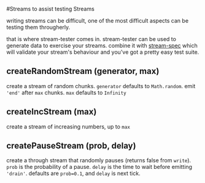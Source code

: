 #Streams to assist testing Streams

writing streams can be difficult, one of the most difficult aspects can be testing them througherly.

that is where stream-tester comes in. 
stream-tester can be used to generate data to exercise your streams.
combine it with [stream-spec](https://github.com/dominictarr/stream-spec)
which will validate your stream's behaviour and you've got a pretty easy test suite.

## createRandomStream (generator, max)

create a stream of random chunks. `generator` defaults to `Math.random`.
emit `'end'` after `max` chunks. `max` defaults to `Infinity`

## createIncStream (max)

create a stream of increasing numbers, up to `max`

## createPauseStream (prob, delay)

create a through stream that randomly pauses
(returns false from `write`). `prob` is the probability
of a pause. `delay` is the time to wait before emitting `'drain'`. defaults are `prob=0.1`, and `delay` is next tick.
